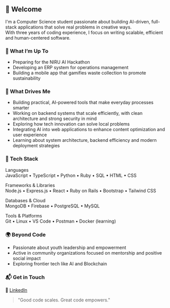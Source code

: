 ## 👋 Welcome

I'm a Computer Science student passionate about building AI-driven, full-stack applications that solve real problems in creative ways.  
With three years of coding experience, I focus on writing scalable, efficient and human-centered software.

### 🚀 What I’m Up To

- Preparing for the NIRU AI Hackathon
- Developing an ERP system for operations management  
- Building a mobile app that gamifies waste collection to promote sustainability  

### 🧠 What Drives Me

- Building practical, AI-powered tools that make everyday processes smarter  
- Working on backend systems that scale efficiently, with clean architecture and strong security in mind  
- Exploring how tech innovation can solve local problems  
- Integrating AI into web applications to enhance content optimization and user experience 
- Learning about system architecture, backend efficiency and modern deployment strategies  

### 🧰 Tech Stack

Languages  
JavaScript • TypeScript • Python • Ruby • SQL • HTML • CSS  

Frameworks & Libraries  
Node.js • Express.js • React • Ruby on Rails • Bootstrap • Tailwind CSS  

Databases & Cloud  
MongoDB • Firebase • PostgreSQL • MySQL  

Tools & Platforms  
Git • Linux • VS Code • Postman • Docker (learning)  

### 🌍 Beyond Code

- Passionate about youth leadership and empowerment  
- Active in community organizations focused on mentorship and positive social impact
- Exploring frontier tech like AI and Blockchain  

### 📬 Get in Touch

💼 [LinkedIn](https://www.linkedin.com/in/emmanuel-mukira-809658273/)  

> "Good code scales. Great code empowers."
